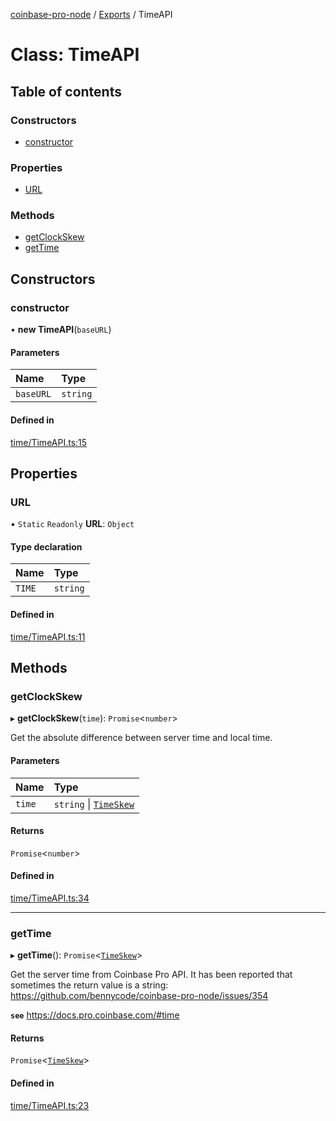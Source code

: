 [coinbase-pro-node](../README.md) / [Exports](../modules.md) / TimeAPI

# Class: TimeAPI

## Table of contents

### Constructors

- [constructor](TimeAPI.md#constructor)

### Properties

- [URL](TimeAPI.md#url)

### Methods

- [getClockSkew](TimeAPI.md#getclockskew)
- [getTime](TimeAPI.md#gettime)

## Constructors

### constructor

• **new TimeAPI**(`baseURL`)

#### Parameters

| Name      | Type     |
| :-------- | :------- |
| `baseURL` | `string` |

#### Defined in

[time/TimeAPI.ts:15](https://github.com/bennycode/coinbase-pro-node/blob/caaa670/src/time/TimeAPI.ts#L15)

## Properties

### URL

▪ `Static` `Readonly` **URL**: `Object`

#### Type declaration

| Name   | Type     |
| :----- | :------- |
| `TIME` | `string` |

#### Defined in

[time/TimeAPI.ts:11](https://github.com/bennycode/coinbase-pro-node/blob/caaa670/src/time/TimeAPI.ts#L11)

## Methods

### getClockSkew

▸ **getClockSkew**(`time`): `Promise`<`number`\>

Get the absolute difference between server time and local time.

#### Parameters

| Name   | Type                                                |
| :----- | :-------------------------------------------------- |
| `time` | `string` \| [`TimeSkew`](../interfaces/TimeSkew.md) |

#### Returns

`Promise`<`number`\>

#### Defined in

[time/TimeAPI.ts:34](https://github.com/bennycode/coinbase-pro-node/blob/caaa670/src/time/TimeAPI.ts#L34)

---

### getTime

▸ **getTime**(): `Promise`<[`TimeSkew`](../interfaces/TimeSkew.md)\>

Get the server time from Coinbase Pro API. It has been reported that sometimes the return value is a string: https://github.com/bennycode/coinbase-pro-node/issues/354

**`see`** https://docs.pro.coinbase.com/#time

#### Returns

`Promise`<[`TimeSkew`](../interfaces/TimeSkew.md)\>

#### Defined in

[time/TimeAPI.ts:23](https://github.com/bennycode/coinbase-pro-node/blob/caaa670/src/time/TimeAPI.ts#L23)
